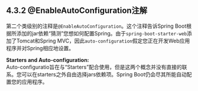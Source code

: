 <h2>4.3.2 @EnableAutoConfiguration注解</h2>

第二个类级别的注释是```@EnableAutoConfiguration```。这个注释告诉Spring Boot根据所添加的jar依赖“猜测”您想如何配置Spring。由于```spring-boot-starter-web```添加了Tomcat和Spring MVC，因此```auto-configuration```假定您正在开发Web应用程序并对Spring相应地设置。

<b>Starters and Auto-configuration:</b><br>
Auto-configuratio旨在与“Starters”配合使用，但是这两个概念并没有直接的联系。您可以在starters之外自由选择jars依赖项。Spring Boot仍会尽其所能自动配置您的应用程序。